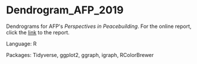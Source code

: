 # Dendrogram_AFP_2019

Dendrograms for AFP's *Perspectives in Peacebuilding*. For the online report, click the [link](https://allianceforpeacebuilding.org/wp-content/uploads/2019/10/Perspectives-in-Peacebuilding_10.18.2019_WEB.pdf) to the report.

Language: R

Packages: Tidyverse, ggplot2, ggraph, igraph, RColorBrewer

